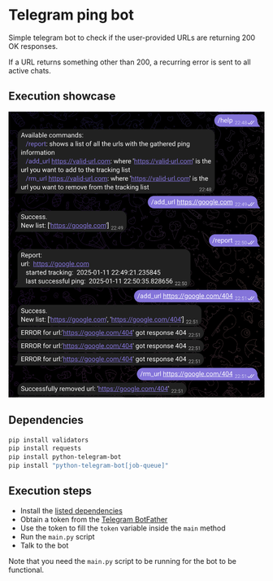 # Telegram ping bot
Simple telegram bot to check if the user-provided URLs are returning 200 OK responses.

If a URL returns something other than 200, a recurring error is sent to all active chats.

## Execution showcase
![bot showcase|200x500](./bot-showcase.png)

## Dependencies
```sh
pip install validators
pip install requests
pip install python-telegram-bot
pip install "python-telegram-bot[job-queue]"
```

## Execution steps
- Install the [listed dependencies](#dependencies)
- Obtain a token from the [Telegram BotFather](https://t.me/botfather)
- Use the token to fill the `token` variable inside the `main` method 
- Run the `main.py` script
- Talk to the bot

Note that you need the `main.py` script to be running for the bot to be functional.